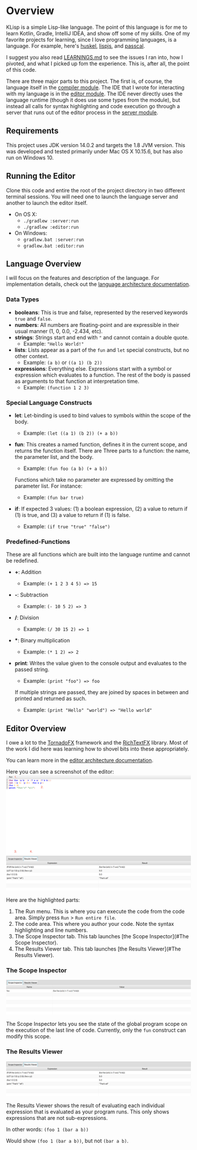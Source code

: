 # Overview
KLisp is a simple Lisp-like language. The point of this language is for me to learn Kotlin, Gradle, IntelliJ IDEA, and 
show off some of my skills. One of my favorite projects for learning, since I love programming languages, is a language.
For example, here's [huskel](https://github.com/john-patterson/huskel), [lispjs](https://github.com/john-patterson/lispjs),
and [passcal](https://github.com/john-patterson/passcal).

I suggest you also read [LEARNINGS.md](LEARNINGS.md) to see the issues I ran into, how I pivoted, and what I picked up
fom the experience. This is, after all, the point of this code.

There are three major parts to this project. The first is, of course, the language itself in the
[compiler module](https://github.com/john-patterson/KLispIDE/tree/master/compiler). The IDE that I wrote for interacting
with my language is in the [editor module](https://github.com/john-patterson/KLispIDE/tree/master/editor). The IDE
never directly uses the language runtime (though it does use some types from the module), but instead all calls for
syntax highlighting and code execution go through a server that runs out of the editor process in the
[server module](https://github.com/john-patterson/KLispIDE/tree/master/editor).

## Requirements
This project uses JDK version 14.0.2 and targets the 1.8 JVM version. This was developed and tested primarily under
Mac OS X 10.15.6, but has also run on Windows 10.

## Running the Editor
Clone this code and entire the root of the project directory in two different terminal sessions. You will need one to
launch the language server and another to launch the editor itself.
* On OS X:
  - `./gradlew :server:run`
  - `./gradlew :editor:run`
* On Windows:
  - `gradlew.bat :server:run`
  - `gradlew.bat :editor:run`
  
## Language Overview
I will focus on the features and description of the language. For implementation details, check out the
[language architecture documentation](compiler/ARCHITECTURE.md).

### Data Types

* __booleans__: This is true and false, represented by the reserved keywords `true` and `false`.
* __numbers__: All numbers are floating-point and are expressible in their usual manner (1, 0, 0.0, -2.434, etc).
* __strings__: Strings start and end with `"` and cannot contain a double quote.
  - Example: `"Hello World!"`
* __lists__: Lists appear as a part of the `fun` and `let` special constructs, but no other context.
  - Example: `(a b)` or `((a 1) (b 2))`
* __expressions__: Everything else. Expressions start with a symbol or expression which evaluates to a function. The rest of the
body is passed as arguments to that function at interpretation time.
   - Example: `(function 1 2 3)`

### Special Language Constructs

* __let__: Let-binding is used to bind values to symbols within the scope of the body.
  - Example: `(let ((a 1) (b 2)) (+ a b))`
* __fun__: This creates a named function, defines it in the current scope, and returns the function itself. There are
Three parts to a function: the name, the parameter list, and the body.
  - Example: `(fun foo (a b) (+ a b))`
  
  Functions which take no parameter are expressed by omitting the parameter list. For instance:
  - Example: `(fun bar true)`
  
* __if__: If expected 3 values: (1) a boolean expression, (2) a value to return if (1) is true,
and (3) a value to return if (1) is false.
  - Example: `(if true "true" "false")`


 
 ### Predefined-Functions
 These are all functions which are built into the language runtime and cannot be redefined.
 * __+__: Addition
   - Example: `(+ 1 2 3 4 5) => 15` 
 * __-__: Subtraction
   - Example: `(- 10 5 2) => 3` 
 * __/__: Division
   - Example: `(/ 30 15 2) => 1` 
 * __*__: Binary multiplication
   - Example: `(* 1 2) => 2` 
 * __print__: Writes the value given to the console output and evaluates to the passed string.
   - Example: `(print "foo") => foo`
   
   If multiple strings are passed, they are joined by spaces in between and printed and returned as such.
   - Example: `(print "Hello" "world") => "Hello world"`
   
## Editor Overview
I owe a lot to the [TornadoFX](https://tornadofx.io) framework and the [RichTextFX](https://github.com/FXMisc/RichTextFX)
library. Most of the work I did here was learning how to shovel bits into these appropriately.

You can learn more in the [editor architecture documentation](editor/ARCHITECTURE.md).

Here you can see a screenshot of the editor:
![Screenshot of the main editor screen](static/screenshots/overview.png)

Here are the highlighted parts:
 1. The Run menu. This is where you can execute the code from the code area. Simply press `Run` > `Run entire file`.
 2. The code area. This where you author your code. Note the syntax highlighting and line numbers.
 3. The Scope Inspector tab. This tab launches [the Scope Inspector](#The Scope Inspector).
 4. The Results Viewer tab. This tab launches [the Results Viewer](#The Results Viewer).

### The Scope Inspector
![Screenshot of the Scope Inspector](static/screenshots/scope_viewer.png)

The Scope Inspector lets you see the state of the global program scope on the execution of the last line of code.
Currently, only the `fun` construct can modify this scope.

### The Results Viewer
![Screenshot of the Results Viewer](static/screenshots/results_viewer.png)

The Results Viewer shows the result of evaluating each individual expression that is evaluated as your
program runs. This only shows expressions that are not sub-expressions.

In other words:
  `(foo 1 (bar a b))`
  
Would show `(foo 1 (bar a b))`, but not `(bar a b)`.
  